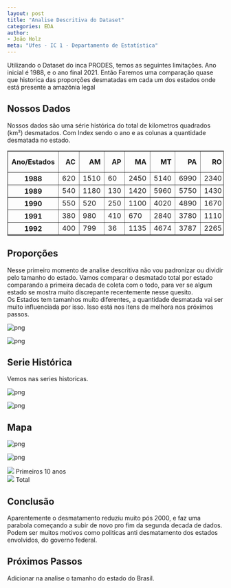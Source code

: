 ```yaml
---
layout: post
title: "Analise Descritiva do Dataset"
categories: EDA
author:
- João Holz
meta: "Ufes - IC 1 - Departamento de Estatística"
---
```


Utilizando o Dataset do inca PRODES, temos as seguintes limitações. Ano inicial é 1988, e o ano final 2021. Então Faremos uma comparação quase que historica das proporções desmatadas em cada um dos estados onde está presente a amazônia legal

## Nossos Dados
Nossos dados são uma série histórica do total de kilometros quadrados (km²) desmatados. Com Index sendo o ano e as colunas a quantidade desmatada no estado. 

<div>
<style scoped>
    .dataframe tbody tr th:only-of-type {
        vertical-align: middle;
    }

    .dataframe tbody tr th {
        vertical-align: top;
    }

    .dataframe thead th {
        text-align: right;
    }
</style>
<table border="1" class="dataframe">
  <thead>
    <tr style="text-align: right;">
      <th>Ano/Estados</th>
      <th>AC</th>
      <th>AM</th>
      <th>AP</th>
      <th>MA</th>
      <th>MT</th>
      <th>PA</th>
      <th>RO</th>
      <th>RR</th>
      <th>TO</th>
      <th>AMZ LEGAL</th>
    </tr>
  </thead>
  <tbody>
    <tr>
      <th>1988</th>
      <td>620</td>
      <td>1510</td>
      <td>60</td>
      <td>2450</td>
      <td>5140</td>
      <td>6990</td>
      <td>2340</td>
      <td>290</td>
      <td>1650</td>
      <td>21050</td>
    </tr>
    <tr>
      <th>1989</th>
      <td>540</td>
      <td>1180</td>
      <td>130</td>
      <td>1420</td>
      <td>5960</td>
      <td>5750</td>
      <td>1430</td>
      <td>630</td>
      <td>730</td>
      <td>17770</td>
    </tr>
    <tr>
      <th>1990</th>
      <td>550</td>
      <td>520</td>
      <td>250</td>
      <td>1100</td>
      <td>4020</td>
      <td>4890</td>
      <td>1670</td>
      <td>150</td>
      <td>580</td>
      <td>13730</td>
    </tr>
    <tr>
      <th>1991</th>
      <td>380</td>
      <td>980</td>
      <td>410</td>
      <td>670</td>
      <td>2840</td>
      <td>3780</td>
      <td>1110</td>
      <td>420</td>
      <td>440</td>
      <td>11030</td>
    </tr>
    <tr>
      <th>1992</th>
      <td>400</td>
      <td>799</td>
      <td>36</td>
      <td>1135</td>
      <td>4674</td>
      <td>3787</td>
      <td>2265</td>
      <td>281</td>
      <td>409</td>
      <td>13786</td>
    </tr>
  </tbody>
</table>
</div>

## Proporções

Nesse primeiro momento de analise descritiva não vou padronizar ou dividir pelo tamanho do estado. Vamos comparar o desmatado total por estado comparando a primeira decada de coleta com o todo, para ver se algum estado se mostra muito discrepante recentemente nesse quesito.     
Os Estados tem tamanhos muito diferentes, a quantidade desmatada vai ser muito influenciada por isso. Isso está nos itens de melhora nos próximos passos.    

![png](https://raw.githubusercontent.com/JohnHolz/JohnHolz.github.io/master/_posts/images/output_3_0.png)

![png](https://raw.githubusercontent.com/JohnHolz/JohnHolz.github.io/master/_posts/images/output_4_0.png)


## Serie Histórica

Vemos nas series historicas.

![png](https://raw.githubusercontent.com/JohnHolz/JohnHolz.github.io/master/_posts/images/output_5_0.png)

![png](https://raw.githubusercontent.com/JohnHolz/JohnHolz.github.io/master/_posts/images/output_6_0.png)


## Mapa

![png](https://raw.githubusercontent.com/JohnHolz/JohnHolz.github.io/master/_posts/images/output_10_0.png)

![png](https://raw.githubusercontent.com/JohnHolz/JohnHolz.github.io/master/_posts/images/output_11_0.png)


<div>
<div class="box">
    <img src="https://raw.githubusercontent.com/JohnHolz/JohnHolz.github.io/master/_posts/images/output_11_0.png"/>
    <span> Primeiros 10 anos </span>
</div>
<div class="box">
    <img src="https://raw.githubusercontent.com/JohnHolz/JohnHolz.github.io/master/_posts/images/output_10_0.png"/>
    <span> Total </span>
</div>
</div>




## Conclusão

Aparentemente o desmatamento reduziu muito pós 2000, e faz uma parabola começando a subir de novo pro fim da segunda decada de dados. Podem ser muitos motivos como politicas anti desmatamento dos estados envolvidos, do governo federal. 

## Próximos Passos
Adicionar na analise o tamanho do estado do Brasil.
